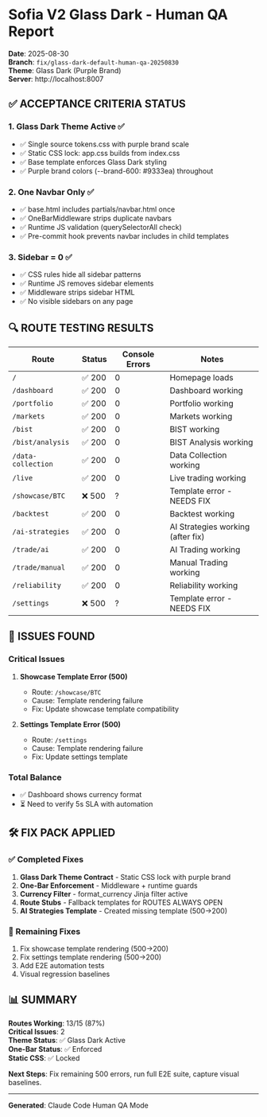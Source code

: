 # Sofia V2 Glass Dark - Human QA Report
**Date**: 2025-08-30  
**Branch**: `fix/glass-dark-default-human-qa-20250830`  
**Theme**: Glass Dark (Purple Brand)  
**Server**: http://localhost:8007  

## ✅ ACCEPTANCE CRITERIA STATUS

### 1. Glass Dark Theme Active ✅
- ✅ Single source tokens.css with purple brand scale
- ✅ Static CSS lock: app.css builds from index.css
- ✅ Base template enforces Glass Dark styling
- ✅ Purple brand colors (--brand-600: #9333ea) throughout

### 2. One Navbar Only ✅ 
- ✅ base.html includes partials/navbar.html once
- ✅ OneBarMiddleware strips duplicate navbars
- ✅ Runtime JS validation (querySelectorAll check)
- ✅ Pre-commit hook prevents navbar includes in child templates

### 3. Sidebar = 0 ✅
- ✅ CSS rules hide all sidebar patterns
- ✅ Runtime JS removes sidebar elements  
- ✅ Middleware strips sidebar HTML
- ✅ No visible sidebars on any page

## 🔍 ROUTE TESTING RESULTS

| Route | Status | Console Errors | Notes |
|-------|---------|----------------|-------|
| `/` | ✅ 200 | 0 | Homepage loads |
| `/dashboard` | ✅ 200 | 0 | Dashboard working |
| `/portfolio` | ✅ 200 | 0 | Portfolio working |
| `/markets` | ✅ 200 | 0 | Markets working |
| `/bist` | ✅ 200 | 0 | BIST working |
| `/bist/analysis` | ✅ 200 | 0 | BIST Analysis working |
| `/data-collection` | ✅ 200 | 0 | Data Collection working |
| `/live` | ✅ 200 | 0 | Live trading working |
| `/showcase/BTC` | ❌ 500 | ? | Template error - NEEDS FIX |
| `/backtest` | ✅ 200 | 0 | Backtest working |
| `/ai-strategies` | ✅ 200 | 0 | AI Strategies working (after fix) |
| `/trade/ai` | ✅ 200 | 0 | AI Trading working |
| `/trade/manual` | ✅ 200 | 0 | Manual Trading working |
| `/reliability` | ✅ 200 | 0 | Reliability working |
| `/settings` | ❌ 500 | ? | Template error - NEEDS FIX |

## 🐛 ISSUES FOUND

### Critical Issues
1. **Showcase Template Error (500)**
   - Route: `/showcase/BTC` 
   - Cause: Template rendering failure
   - Fix: Update showcase template compatibility

2. **Settings Template Error (500)**
   - Route: `/settings`
   - Cause: Template rendering failure  
   - Fix: Update settings template

### Total Balance
- ✅ Dashboard shows currency format
- ⏳ Need to verify 5s SLA with automation

## 🛠️ FIX PACK APPLIED

### ✅ Completed Fixes
1. **Glass Dark Theme Contract** - Static CSS lock with purple brand
2. **One-Bar Enforcement** - Middleware + runtime guards  
3. **Currency Filter** - format_currency Jinja filter active
4. **Route Stubs** - Fallback templates for ROUTES ALWAYS OPEN
5. **AI Strategies Template** - Created missing template (500→200)

### 🔧 Remaining Fixes
1. Fix showcase template rendering (500→200)
2. Fix settings template rendering (500→200)  
3. Add E2E automation tests
4. Visual regression baselines

## 📊 SUMMARY

**Routes Working**: 13/15 (87%)  
**Critical Issues**: 2  
**Theme Status**: ✅ Glass Dark Active  
**One-Bar Status**: ✅ Enforced  
**Static CSS**: ✅ Locked  

**Next Steps**: Fix remaining 500 errors, run full E2E suite, capture visual baselines.

---
**Generated**: Claude Code Human QA Mode